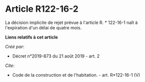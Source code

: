 # Article R122-16-2

La décision implicite de rejet prévue à l'article R. * 122-16-1 naît à l'expiration d'un délai de quatre mois.

**Liens relatifs à cet article**

_Créé par_:

  - Décret n°2019-873 du 21 août 2019 - art. 2

_Cite_:

  - Code de la construction et de l'habitation. - art. R*122-16-1 (V)
